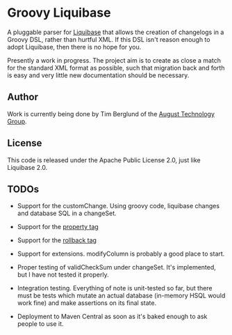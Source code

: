 # Groovy Liquibase
A pluggable parser for [Liquibase](http://liquibase.org) that allows the creation of changelogs in a Groovy DSL, rather than hurtful XML. If this DSL isn't reason enough to adopt Liquibase, then there is no hope for you. 

Presently a work in progress. The project aim is to create as close a match for the standard XML format as possible, such that migration back and forth is easy and very little new documentation should be necessary.

## Author
Work is currently being done by Tim Berglund of the [August Technology Group](http://augusttechgroup.com).

## License
This code is released under the Apache Public License 2.0, just like Liquibase 2.0.

## TODOs

 * Support for the customChange. Using groovy code, liquibase changes and database SQL in a changeSet.
 * Support for the [property tag](http://www.liquibase.org/manual/changelog_parameters)
 * Support for the [rollback tag](http://www.liquibase.org/manual/rollback)

    
 * Support for extensions. modifyColumn is probably a good place to start.
 * Proper testing of validCheckSum under changeSet. It's implemented, but I have not tested it properly.
 * Integration testing. Everything of note is unit-tested so far, but there must be tests which mutate an actual database (in-memory HSQL would work fine) and make assertions on its final state.
 * Deployment to Maven Central as soon as it's baked enough to ask people to use it.